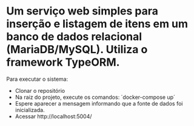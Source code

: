 # Um serviço web simples para inserção e listagem de itens em um banco de dados relacional (MariaDB/MySQL). Utiliza o framework TypeORM.

Para executar o sistema:

* Clonar o repositório
* Na raiz do projeto, execute os comandos: ´docker-compose up´
* Espere aparecer a mensagem informando que a fonte de dados foi inicializada.
* Acessar http://localhost:5004/ 
